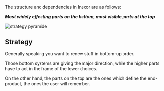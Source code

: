 The structure and dependencies in Inexor are as follows:


_**Most widely effecting parts on the bottom, most visible parts at the top**_

![strategy pyramide](https://rawgit.com/inexor-game/visualisations/master/jobs/a_teamate_strategy_pyramid.svg)

## Strategy

Generally speaking you want to renew stuff in bottom-up order.

Those bottom systems are giving the major direction, while the higher parts have to act in the frame of the lower choices.

On the other hand, the parts on the top are the ones which define the end-product, the ones the user will remember.